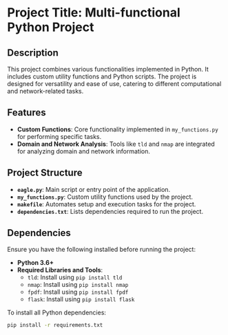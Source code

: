 # Project Title: Multi-functional Python Project

## Description
This project combines various functionalities implemented in Python. It includes custom utility functions and Python scripts. The project is designed for versatility and ease of use, catering to different computational and network-related tasks.

## Features
- **Custom Functions**: Core functionality implemented in `my_functions.py` for performing specific tasks.
- **Domain and Network Analysis**: Tools like `tld` and `nmap` are integrated for analyzing domain and network information.

## Project Structure
- **`eagle.py`**: Main script or entry point of the application.
- **`my_functions.py`**: Custom utility functions used by the project.
- **`makefile`**: Automates setup and execution tasks for the project.
- **`dependencies.txt`**: Lists dependencies required to run the project.

## Dependencies
Ensure you have the following installed before running the project:
- **Python 3.6+**
- **Required Libraries and Tools**:
  - `tld`: Install using `pip install tld`
  - `nmap`: Install using `pip install nmap` 
  - `fpdf`: Install using `pip install fpdf`
  - `flask`: Install using `pip install flask`

To install all Python dependencies:
```bash
pip install -r requirements.txt

